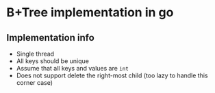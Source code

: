# B+Tree implementation in go

## Implementation info
- Single thread
- All keys should be unique
- Assume that all keys and values are `int`
- Does not support delete the right-most child (too lazy to handle this corner case)